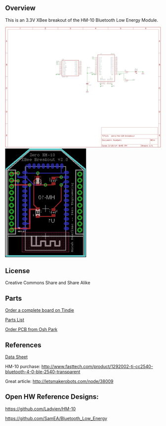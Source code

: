 ## Overview ##

This is an 3.3V XBee breakout of the HM-10 Bluetooth Low Energy Module.

![what](https://github.com/micahpearlman/zero-hm-10-xbee-breakout/blob/master/schematic.png?raw=true "Schematic")
![alt text](https://github.com/micahpearlman/zero-hm-10-xbee-breakout/blob/master/board.png?raw=true "Board")


## License ##

Creative Commons Share and Share Alike

## Parts ##

[Order a complete board on Tindie](https://www.tindie.com/products/micahpearlman/zero-xbee-ble/)

[Parts List](https://raw2.github.com/micahpearlman/zero-hm-10-xbee-breakout/master/parts-list.txt)

[Order PCB from Osh Park](https://oshpark.com/shared_projects/l8zO7AMg)

## References ##

[Data Sheet](https://github.com/micahpearlman/zero-hm-10-xbee-breakout/blob/master/docs/hm-10-datasheet.pdf)

HM-10 purchase: http://www.fasttech.com/product/1292002-ti-cc2540-bluetooth-4-0-ble-2540-transparent

Great article: http://letsmakerobots.com/node/38009

## Open HW Reference Designs:

https://github.com/Ladvien/HM-10

https://github.com/SamEA/Bluetooth_Low_Energy

